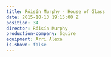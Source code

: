 ```yaml
---
title: Róisín Murphy - House of Glass
date: 2015-10-13 19:15:00 Z
position: 34
director: Róisín Murphy
production-company: Squire
equipment: Arri Alexa
is-shown: false
---
```


